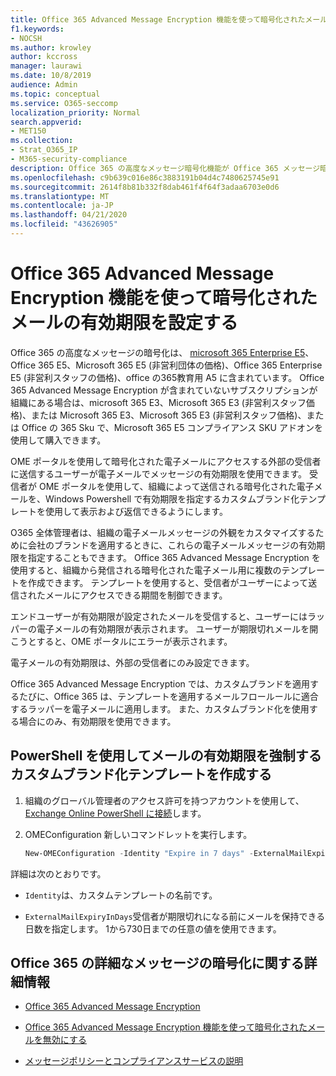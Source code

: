 ```yaml
---
title: Office 365 Advanced Message Encryption 機能を使って暗号化されたメールの有効期限を設定する
f1.keywords:
- NOCSH
ms.author: krowley
author: kccross
manager: laurawi
ms.date: 10/8/2019
audience: Admin
ms.topic: conceptual
ms.service: O365-seccomp
localization_priority: Normal
search.appverid:
- MET150
ms.collection:
- Strat_O365_IP
- M365-security-compliance
description: Office 365 の高度なメッセージ暗号化機能が Office 365 メッセージ暗号化 (OME) の上にあるため、電子メールのセキュリティを拡張するには、カスタムブランド化されたテンプレートを使用して、メールの有効期限を設定します。
ms.openlocfilehash: c9b639c016e86c3883191b04d4c7480625745e91
ms.sourcegitcommit: 2614f8b81b332f8dab461f4f64f3adaa6703e0d6
ms.translationtype: MT
ms.contentlocale: ja-JP
ms.lasthandoff: 04/21/2020
ms.locfileid: "43626905"
---
```

# <a name="set-an-expiration-date-for-email-encrypted-by-office-365-advanced-message-encryption"></a>Office 365 Advanced Message Encryption 機能を使って暗号化されたメールの有効期限を設定する

Office 365 の高度なメッセージの暗号化は、 [microsoft 365 Enterprise E5](https://www.microsoft.com/microsoft-365/enterprise/home)、Office 365 E5、Microsoft 365 E5 (非営利団体の価格)、Office 365 Enterprise E5 (非営利スタッフの価格)、office の365教育用 A5 に含まれています。 Office 365 Advanced Message Encryption が含まれていないサブスクリプションが組織にある場合は、microsoft 365 E3、Microsoft 365 E3 (非営利スタッフ価格)、または Microsoft 365 E3、Microsoft 365 E3 (非営利スタッフ価格)、または Office の 365 Sku で、Microsoft 365 E5 コンプライアンス SKU アドオンを使用して購入できます。

OME ポータルを使用して暗号化された電子メールにアクセスする外部の受信者に送信するユーザーが電子メールでメッセージの有効期限を使用できます。 受信者が OME ポータルを使用して、組織によって送信される暗号化された電子メールを、Windows Powershell で有効期限を指定するカスタムブランド化テンプレートを使用して表示および返信できるようにします。

O365 全体管理者は、組織の電子メールメッセージの外観をカスタマイズするために会社のブランドを適用するときに、これらの電子メールメッセージの有効期限を指定することもできます。 Office 365 Advanced Message Encryption を使用すると、組織から発信される暗号化された電子メール用に複数のテンプレートを作成できます。 テンプレートを使用すると、受信者がユーザーによって送信されたメールにアクセスできる期間を制御できます。

エンドユーザーが有効期限が設定されたメールを受信すると、ユーザーにはラッパーの電子メールの有効期限が表示されます。 ユーザーが期限切れメールを開こうとすると、OME ポータルにエラーが表示されます。

電子メールの有効期限は、外部の受信者にのみ設定できます。

Office 365 Advanced Message Encryption では、カスタムブランドを適用するたびに、Office 365 は、テンプレートを適用するメールフロールールに適合するラッパーを電子メールに適用します。 また、カスタムブランド化を使用する場合にのみ、有効期限を使用できます。

## <a name="create-a-custom-branding-template-to-force-mail-expiration-by-using-powershell"></a>PowerShell を使用してメールの有効期限を強制するカスタムブランド化テンプレートを作成する

1. 組織のグローバル管理者のアクセス許可を持つアカウントを使用して、 [Exchange Online PowerShell に接続](https://docs.microsoft.com/powershell/exchange/exchange-online/connect-to-exchange-online-powershell/connect-to-exchange-online-powershell)します。

2. OMEConfiguration 新しいコマンドレットを実行します。

     ```powershell
     New-OMEConfiguration -Identity "Expire in 7 days" -ExternalMailExpiryInDays 7
     ```

詳細は次のとおりです。

- `Identity`は、カスタムテンプレートの名前です。

- `ExternalMailExpiryInDays`受信者が期限切れになる前にメールを保持できる日数を指定します。 1から730日までの任意の値を使用できます。

## <a name="more-information-about-office-365-advanced-message-encryption"></a>Office 365 の詳細なメッセージの暗号化に関する詳細情報

- [Office 365 Advanced Message Encryption](ome-advanced-message-encryption.md)

- [Office 365 Advanced Message Encryption 機能を使って暗号化されたメールを無効にする](revoke-ome-encrypted-mail.md)

- [メッセージポリシーとコンプライアンスサービスの説明](https://docs.microsoft.com/office365/servicedescriptions/exchange-online-service-description/message-policy-and-compliance)
